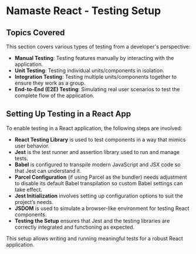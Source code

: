 # Namaste React - Testing Setup

## Topics Covered

This section covers various types of testing from a developer's perspective:

- **Manual Testing**: Testing features manually by interacting with the application.
- **Unit Testing**: Testing individual units/components in isolation.
- **Integration Testing**: Testing multiple units/components together to ensure they work as a group.
- **End-to-End (E2E) Testing**: Simulating real user scenarios to test the complete flow of the application.

## Setting Up Testing in a React App

To enable testing in a React application, the following steps are involved:

- **React Testing Library** is used to test components in a way that mimics user behavior.
- **Jest** is the test runner and assertion library used to run and manage tests.
- **Babel** is configured to transpile modern JavaScript and JSX code so that Jest can understand it.
- **Parcel Configuration** (if using Parcel as the bundler) needs adjustment to disable its default Babel transpilation so custom Babel settings can take effect.
- **Jest Initialization** involves setting up configuration options to suit the project’s needs.
- **JSDOM** is used to simulate a browser-like environment for testing React components.
- **Testing the Setup** ensures that Jest and the testing libraries are correctly integrated and functioning as expected.

This setup allows writing and running meaningful tests for a robust React application.